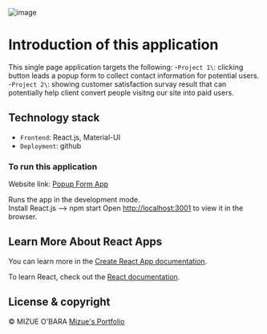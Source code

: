 ![image](https://user-images.githubusercontent.com/63912277/114592116-996c5180-9c58-11eb-850a-ad6aaf60191b.png)

# Introduction of this application

This single page application targets the following:
-`Project 1\`: clicking button leads a popup form to collect contact information for potential users.
-`Project 2\`: showing customer satisfaction survay result that can potentially help client convert people visitng our site into paid users.

## Technology stack

- `Frontend`\: React.js, Material-UI
- `Deployment`\: github

### To run this application

Website link: [Popup Form App](http://mobara121.github.io/Popup_form)

Runs the app in the development mode.\
Install React.js --> npm start
Open [http://localhost:3001](http://localhost:3001) to view it in the browser.


## Learn More About React Apps

You can learn more in the [Create React App documentation](https://facebook.github.io/create-react-app/docs/getting-started).

To learn React, check out the [React documentation](https://reactjs.org/).

## License & copyright

© MIZUE O'BARA
[Mizue's Portfolio](https://mobara121.github.io/portfolio_rev6/#/portfolio_rev6)

